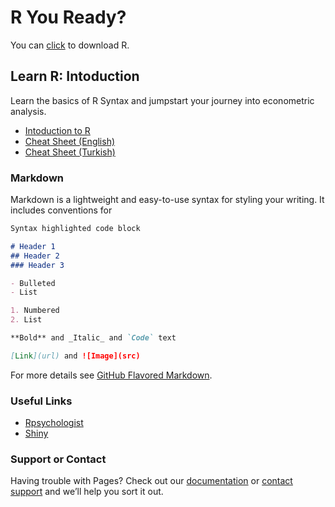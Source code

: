 # **R You Ready?**

You can [click](https://cran.pau.edu.tr/) to download R. 

## **Learn R: Intoduction**

Learn the basics of R Syntax and jumpstart your journey into econometric analysis.

- [Intoduction to R](https://github.com/ozturkc/R/Documents/RHizliGiris.pdf)
- [Cheat Sheet (English)](Documents/base-r.pdf)
- [Cheat Sheet (Turkish)](https://github.com/ozturkc/R/blob/master/Documents/baseR_translate_tr.pdf)

### Markdown

Markdown is a lightweight and easy-to-use syntax for styling your writing. It includes conventions for

```markdown
Syntax highlighted code block

# Header 1
## Header 2
### Header 3

- Bulleted
- List

1. Numbered
2. List

**Bold** and _Italic_ and `Code` text

[Link](url) and ![Image](src)
```

For more details see [GitHub Flavored Markdown](https://guides.github.com/features/mastering-markdown/).

### **Useful Links**

- [Rpsychologist](https://rpsychologist.com/)
- [Shiny](https://statistics.calpoly.edu/shiny)

### Support or Contact

Having trouble with Pages? Check out our [documentation](https://help.github.com/categories/github-pages-basics/) or [contact support](https://github.com/contact) and we’ll help you sort it out.
